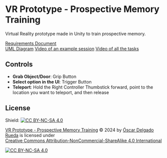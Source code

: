 # VR Prototype - Prospective Memory Training
 Virtual Reality prototype made in Unity to train prospective memory.

 [Requirements Document](https://github.com/oscardelgado02/VR-Prototype---Prospective-Memory-Training/blob/main/Prospective%20Memory%20Training%20Requirements%20Document.pdf)
 <br>
 [UML Diagram](https://github.com/oscardelgado02/VR-Prototype---Prospective-Memory-Training/blob/main/Prospective%20Memory%20Training%20UML.png)
 [Video of an example session](https://youtu.be/p_75nYF7GBM)
 [Video of all the tasks](https://youtu.be/P7419KwnZ5Y)

## Controls
- **Grab Object/Door**: Grip Button
- **Select option in the UI**: Trigger Button
- **Teleport**: Hold the Right Controller Thumbstick forward, point to the location you want to teleport, and then release

## License

Shield: [![CC BY-NC-SA 4.0][cc-by-nc-sa-shield]][cc-by-nc-sa]

<p xmlns:cc="http://creativecommons.org/ns#" xmlns:dct="http://purl.org/dc/terms/"><a property="dct:title" rel="cc:attributionURL" href="https://github.com/oscardelgado02/VR-Prototype---Prospective-Memory-Training">VR Prototype - Prospective Memory Training</a> © 2024 by <a rel="cc:attributionURL dct:creator" property="cc:attributionName" href="https://github.com/oscardelgado02">Óscar Delgado Rueda</a> is licensed under <a href="https://creativecommons.org/licenses/by-nc-sa/4.0/?ref=chooser-v1" target="_blank" rel="license noopener noreferrer" style="display:inline-block;">Creative Commons Attribution-NonCommercial-ShareAlike 4.0 International</a></p>

[![CC BY-NC-SA 4.0][cc-by-nc-sa-image]][cc-by-nc-sa]

[cc-by-nc-sa]: http://creativecommons.org/licenses/by-nc-sa/4.0/
[cc-by-nc-sa-image]: https://licensebuttons.net/l/by-nc-sa/4.0/88x31.png
[cc-by-nc-sa-shield]: https://img.shields.io/badge/License-CC%20BY--NC--SA%204.0-lightgrey.svg
